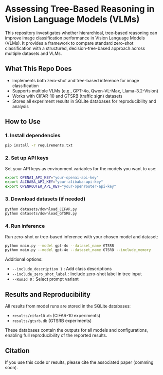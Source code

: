 # Assessing Tree-Based Reasoning in Vision Language Models (VLMs)

This repository investigates whether hierarchical, tree-based reasoning can improve image classification performance in Vision Language Models (VLMs). It provides a framework to compare standard zero-shot classification with a structured, decision-tree-based approach across multiple datasets and VLMs.

## What This Repo Does

- Implements both zero-shot and tree-based inference for image classification
- Supports multiple VLMs (e.g., GPT-4o, Qwen-VL-Max, Llama-3.2-Vision)
- Works with CIFAR-10 and GTSRB (traffic sign) datasets
- Stores all experiment results in SQLite databases for reproducibility and analysis

## How to Use

### 1. Install dependencies

```bash
pip install -r requirements.txt
```

### 2. Set up API keys

Set your API keys as environment variables for the models you want to use:

```bash
export OPENAI_API_KEY="your-openai-api-key"
export ALIBABA_API_KEY="your-alibaba-api-key"
export OPENROUTER_API_KEY="your-openrouter-api-key"
```

### 3. Download datasets (if needed)

```bash
python datasets/download_CIFAR.py
python datasets/download_GTSRB.py
```

### 4. Run inference

Run zero-shot or tree-based inference with your chosen model and dataset:

```bash
python main.py --model gpt-4o --dataset_name GTSRB
python main.py --model gpt-4o --dataset_name GTSRB --include_memory
```

Additional options:

- `--include_description 1` : Add class descriptions
- `--include_zero_shot_label` : Include zero-shot label in tree input
- `--RunId 0` : Select prompt variant

## Results and Reproducibility

All results from model runs are stored in the SQLite databases:

- `results/cifar10.db` (CIFAR-10 experiments)
- `results/gtsrb.db` (GTSRB experiments)

These databases contain the outputs for all models and configurations, enabling full reproducibility of the reported results.

## Citation

If you use this code or results, please cite the associated paper (comming soon).
